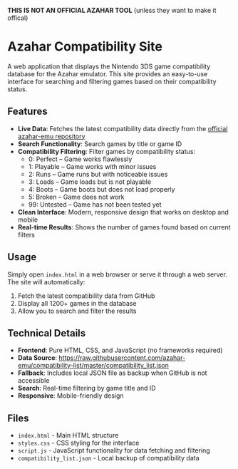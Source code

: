  **THIS IS NOT AN OFFICIAL AZAHAR TOOL** (unless they want to make it offical)

# Azahar Compatibility Site

A web application that displays the Nintendo 3DS game compatibility database for the Azahar emulator. This site provides an easy-to-use interface for searching and filtering games based on their compatibility status.

## Features

- **Live Data**: Fetches the latest compatibility data directly from the [official azahar-emu repository](https://github.com/azahar-emu/compatibility-list)
- **Search Functionality**: Search games by title or game ID
- **Compatibility Filtering**: Filter games by compatibility status:
   - 0: Perfect – Game works flawlessly
   - 1: Playable – Game works with minor issues
   - 2: Runs – Game runs but with noticeable issues
   - 3: Loads – Game loads but is not playable
   - 4: Boots – Game boots but does not load properly
   - 5: Broken – Game does not work
   - 99: Untested – Game has not been tested yet
- **Clean Interface**: Modern, responsive design that works on desktop and mobile
- **Real-time Results**: Shows the number of games found based on current filters

## Usage

Simply open `index.html` in a web browser or serve it through a web server. The site will automatically:

1. Fetch the latest compatibility data from GitHub
2. Display all 1200+ games in the database
3. Allow you to search and filter the results

## Technical Details

- **Frontend**: Pure HTML, CSS, and JavaScript (no frameworks required)
- **Data Source**: https://raw.githubusercontent.com/azahar-emu/compatibility-list/master/compatibility_list.json
- **Fallback**: Includes local JSON file as backup when GitHub is not accessible
- **Search**: Real-time filtering by game title and ID
- **Responsive**: Mobile-friendly design

## Files

- `index.html` - Main HTML structure
- `styles.css` - CSS styling for the interface
- `script.js` - JavaScript functionality for data fetching and filtering
- `compatibility_list.json` - Local backup of compatibility data
